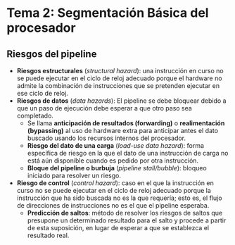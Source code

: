 # Tema 2: Segmentación Básica del procesador

## Riesgos del pipeline
* **Riesgos estructurales** (*structural hazard*): una instrucción en curso no se puede ejecutar en el ciclo de reloj adecuado porque el hardware no admite la combinación de instrucciones que se pretenden ejecutar en ese ciclo de reloj.
* **Riesgos de datos** (*data hazards*): El pipeline se debe bloquear debido a que un paso de ejecución debe esperar a que otro paso sea completado.
    * Se llama **anticipación de resultados (forwarding)** o **realimentación (bypassing)** al uso de hardware extra para anticipar antes el dato buscado usando los recursos internos del procesador.
    * **Riesgo del dato de una carga** (*load-use data hazard*): forma específica de riesgo en la que el dato de una instrucción de carga no está aún disponible cuando es pedido por otra instrucción.
    * **Bloque del pipeline o burbuja** (*pipeline stall/bubble*): bloqueo iniciado para resolver un riesgo. 
* **Riesgo de control** (*control hazard*): caso en el que la instrucción en curso no se puede ejecutar en el ciclo de reloj adecuado porque la instrucción que ha sido buscada no es la que requería; esto es, el flujo de direcciones de instrucciones no es el que el pipeline esperaba.
    * **Predicción de saltos**: método de resolver los riesgos de saltos que presupone un determinado resultado para el salto y procede a partir de esta suposición, en lugar de esperar a que se establezca el resultado real.
